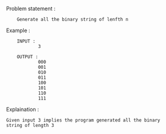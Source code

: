 Problem statement :

        Generate all the binary string of lenfth n

Example :

        INPUT :
                3

        OUTPUT :
                000
                001
                010
                011
                100
                101
                110
                111

Explaination :

    Given input 3 implies the program generated all the binary
    string of length 3
